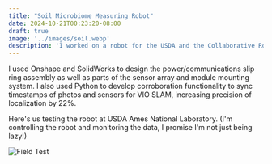 ```yaml
---
title: "Soil Microbiome Measuring Robot"
date: 2024-10-21T00:23:20-08:00
draft: true
image: '../images/soil.webp'
description: 'I worked on a robot for the USDA and the Collaborative Robotics Lab at Purdue. I then planned and executed a field test at the USDA Ames National Laboratory. More...'
---
```


I used Onshape and SolidWorks to design the power/communications slip ring assembly as well as parts of the sensor array and module mounting system. I also used Python to develop corroboration functionality to sync timestamps of photos and sensors for VIO SLAM, increasing precision of localization by 22%.

Here's us testing the robot at USDA Ames National Laboratory. (I'm controlling the robot and monitoring the data, I promise I'm not just being lazy!)

![Field Test](/images/soil_test.webp)
